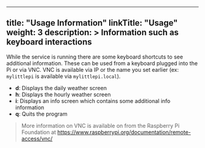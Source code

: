 
---
title: "Usage Information"
linkTitle: "Usage"
weight: 3
description: >
  Information such as keyboard interactions
---

While the service is running there are some keyboard shortcuts to see additional information. These can be used from a keyboard plugged into the Pi or via VNC. VNC is available via IP or the name you set earlier (ex: `mylittlepi` is available via `mylittlepi.local`).

- __d__: Displays the daily weather screen
- __h__: Displays the hourly weather screen
- __i__: Displays an info screen which contains some additional info information
- __q__: Quits the program

> More information on VNC is available on from the Raspberry Pi Foundation at https://www.raspberrypi.org/documentation/remote-access/vnc/
